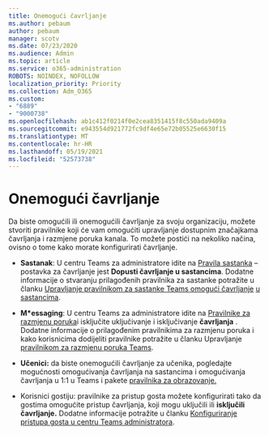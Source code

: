 ```yaml
---
title: Onemogući čavrljanje
ms.author: pebaum
author: pebaum
manager: scotv
ms.date: 07/23/2020
ms.audience: Admin
ms.topic: article
ms.service: o365-administration
ROBOTS: NOINDEX, NOFOLLOW
localization_priority: Priority
ms.collection: Adm_O365
ms.custom:
- "6889"
- "9000738"
ms.openlocfilehash: ab1c412f0214f0e2cea8351415f8c550ada9409a
ms.sourcegitcommit: e943554d921772fc9df4e65e72b05525e6630f15
ms.translationtype: MT
ms.contentlocale: hr-HR
ms.lasthandoff: 05/19/2021
ms.locfileid: "52573738"
---
```

# <a name="disable-chat"></a>Onemogući čavrljanje

Da biste omogućili ili onemogućili čavrljanje za svoju organizaciju, možete stvoriti pravilnike koji će vam omogućiti upravljanje dostupnim značajkama čavrljanja i razmjene poruka kanala. To možete postići na nekoliko načina, ovisno o tome kako morate konfigurirati čavrljanje.

- **Sastanak**: U centru Teams za administratore idite na [Pravila sastanka](https://admin.teams.microsoft.com/) – postavka za čavrljanje jest **Dopusti čavrljanje u sastancima**. Dodatne informacije o stvaranju prilagođenih pravilnika za sastanke potražite u članku [Upravljanje pravilnikom za sastanke Teams omogući čavrljanje](/microsoftteams/meeting-policies-in-teams) [u sastancima](/microsoftteams/meeting-policies-in-teams#allow-chat-in-meetings).

- **M*essaging**: U centru Teams za administratore idite na [Pravilnike za razmjenu poruka](https://admin.teams.microsoft.com/)i isključite uključivanje i isključivanje **čavrljanja** .  Dodatne informacije o prilagođenim pravilnikima za razmjenu poruka i kako korisnicima dodijeliti pravilnike potražite u članku Upravljanje [pravilnikom za razmjenu poruka Teams](/microsoftteams/messaging-policies-in-teams).

- **Učenici:** da biste onemogućili čavrljanje za učenika, pogledajte mogućnosti omogućivanja čavrljanja na sastancima i omogućivanja čavrljanja u 1:1 u Teams i pakete [pravilnika za obrazovanje.](/microsoftteams/policy-packages-edu)

- Korisnici gostiju: pravilnike za pristup gosta možete konfigurirati tako da gostima omogućite pristup čavrljanja, koji mogu uključili ili **isključili čavrljanje.**  Dodatne informacije potražite u članku [Konfiguriranje pristupa gosta u centru Teams administratora](/microsoftteams/set-up-guests#configure-guest-access-in-the-teams-admin-center).




